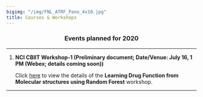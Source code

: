 ```yaml
---
bigimg: "/img/FNL_ATRF_Pano_4x10.jpg"
title: Courses & Workshops
---
```



### <center> Events planned for 2020  </center>
---

1. **NCI CBIIT Workshop-1 (Preliminary document; Date/Venue: July 16, 1 PM (Webex; details coming soon))** 

   Click [here](ML2020-1) to view the details of the **Learning Drug Function from Molecular structures using Random Forest** workshop.

---

